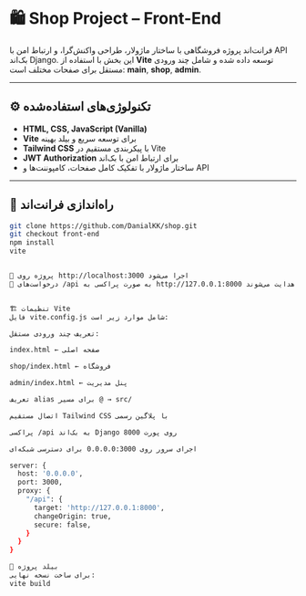 # 🛍️ Shop Project – Front-End

فرانت‌اند پروژه فروشگاهی با ساختار ماژولار، طراحی واکنش‌گرا، و ارتباط امن با API بک‌اند Django. این بخش با استفاده از **Vite** توسعه داده شده و شامل چند ورودی مستقل برای صفحات مختلف است: **main**, **shop**, **admin**.

---

## ⚙️ تکنولوژی‌های استفاده‌شده

- **HTML, CSS, JavaScript (Vanilla)**
- **Vite** برای توسعه سریع و بیلد بهینه
- **Tailwind CSS** با پیکربندی مستقیم در Vite
- **JWT Authorization** برای ارتباط امن با بک‌اند
- ساختار ماژولار با تفکیک کامل صفحات، کامپوننت‌ها و API

---

## 🚀 راه‌اندازی فرانت‌اند

```bash
git clone https://github.com/DanialKK/shop.git
git checkout front-end
npm install
vite


📡 پروژه روی http://localhost:3000 اجرا می‌شود
🔗 درخواست‌های /api به صورت پراکسی به http://127.0.0.1:8000 هدایت می‌شوند


🏗️ تنظیمات Vite
فایل vite.config.js شامل موارد زیر است:

تعریف چند ورودی مستقل:

index.html ← صفحه اصلی

shop/index.html ← فروشگاه

admin/index.html ← پنل مدیریت

تعریف alias برای مسیر @ → src/

اتصال مستقیم Tailwind CSS با پلاگین رسمی

پراکسی /api به بک‌اند Django روی پورت 8000

اجرای سرور روی 0.0.0.0:3000 برای دسترسی شبکه‌ای

server: {
  host: '0.0.0.0',
  port: 3000,
  proxy: {
    "/api": {
      target: 'http://127.0.0.1:8000',
      changeOrigin: true,
      secure: false,
    }
  }
}

🧱 بیلد پروژه
برای ساخت نسخه نهایی:
vite build

